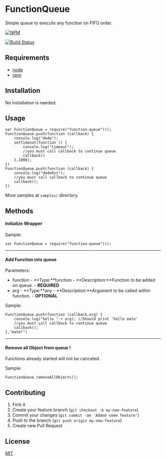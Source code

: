 # FunctionQueue

Simple queue to execute any function on FIFO order.


[![NPM](https://nodei.co/npm/function-queue.png?compact=true)](https://nodei.co/npm/function-queue/)

[![Build Status](https://secure.travis-ci.org/TotenDev/Function-Queue.png?branch=master)](http://travis-ci.org/TotenDev/Function-Queue)

## Requirements

- [node](https://github.com/joyent/node)
- [npm](https://github.com/isaacs/npm)

## Installation

No installation is needed.

## Usage

    var FunctionQueue = require("function-queue")();
    FunctionQueue.push(function (callback) {
	    console.log("dede");
	    setTimeout(function () {
		    console.log("timeout");
		    //you must call callback to continue queue
		    callback()
	    },1000);
    })
    FunctionQueue.push(function (callback) {
	    console.log("dedeOut");
	    //you must call callback to continue queue
	    callback();
    })

More samples at `samples/` directory.

## Methods

#### Initialize Wrapper

Sample:

    var FunctionQueue = require("function-queue")();
---
#### Add Function into queue

Parameters:
- function - **Type:**function - **Description:**Function to be added on queue. - **REQUIRED**
- arg - **Type:**any - **Description:**Argument to be called within function. - **OPTIONAL**

Sample:

    FunctionQueue.push(function (callback,arg) {
	    console.log("hello " + arg); //Should print 'hello mate'
	    //you must call callback to continue queue
	    callback();
    },"mate!")
---
#### Remove all Object from queue !
Functions already started will not be canceled.

Sample:

    FunctionQueue.removeAllObjects();

## Contributing

1. Fork it
2. Create your feature branch (`git checkout -b my-new-feature`)
3. Commit your changes (`git commit -am 'Added some feature'`)
4. Push to the branch (`git push origin my-new-feature`)
5. Create new Pull Request

## License

[MIT](Function-Queue/raw/master/LICENSE)
